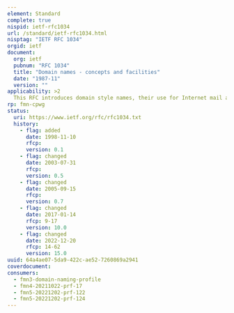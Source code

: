 ```yaml
---
element: Standard
complete: true
nispid: ietf-rfc1034
url: /standard/ietf-rfc1034.html
nisptag: "IETF RFC 1034"
orgid: ietf
document:
  org: ietf
  pubnum: "RFC 1034"
  title: "Domain names - concepts and facilities"
  date: "1987-11"
  version: ""
applicability: >2
  This RFC introduces domain style names, their use for Internet mail and host address support, and the protocols and servers used to implement domain name facilities.
rp: fmn-cpwg
status:
  uri: https://www.ietf.org/rfc/rfc1034.txt
  history: 
    - flag: added
      date: 1998-11-10
      rfcp: 
      version: 0.1
    - flag: changed
      date: 2003-07-31
      rfcp: 
      version: 0.5
    - flag: changed
      date: 2005-09-15
      rfcp: 
      version: 0.7
    - flag: changed
      date: 2017-01-14
      rfcp: 9-17
      version: 10.0
    - flag: changed
      date: 2022-12-20
      rfcp: 14-62
      version: 15.0
uuid: 64a4ae07-5da9-422c-ae52-7260869a2941
coverdocument:
consumers:
  - fmn3-domain-naming-profile
  - fmn4-20211022-prf-17
  - fmn5-20221202-prf-122
  - fmn5-20221202-prf-124
---
```

